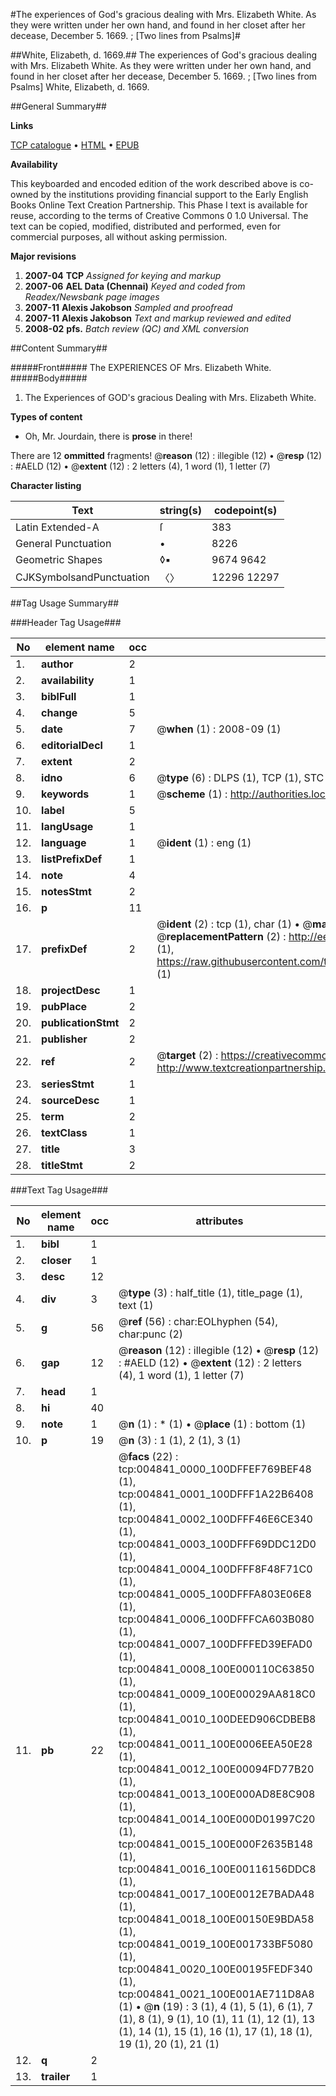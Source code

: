 #The experiences of God's gracious dealing with Mrs. Elizabeth White. As they were written under her own hand, and found in her closet after her decease, December 5. 1669. ; [Two lines from Psalms]#

##White, Elizabeth, d. 1669.##
The experiences of God's gracious dealing with Mrs. Elizabeth White. As they were written under her own hand, and found in her closet after her decease, December 5. 1669. ; [Two lines from Psalms]
White, Elizabeth, d. 1669.

##General Summary##

**Links**

[TCP catalogue](http://www.ota.ox.ac.uk/tcp/)  • 
[HTML](http://tei.it.ox.ac.uk/tcp/Texts-HTML/free/N03/N03930.html)  • 
[EPUB](http://tei.it.ox.ac.uk/tcp/Texts-EPUB/free/N03/N03930.epub)

**Availability**

This keyboarded and encoded edition of the
	       work described above is co-owned by the institutions
	       providing financial support to the Early English Books
	       Online Text Creation Partnership. This Phase I text is
	       available for reuse, according to the terms of Creative
	       Commons 0 1.0 Universal. The text can be copied,
	       modified, distributed and performed, even for
	       commercial purposes, all without asking permission.

**Major revisions**

1. __2007-04__ __TCP__ *Assigned for keying and markup*
1. __2007-06__ __AEL Data (Chennai)__ *Keyed and coded from Readex/Newsbank page images*
1. __2007-11__ __Alexis Jakobson__ *Sampled and proofread*
1. __2007-11__ __Alexis Jakobson__ *Text and markup reviewed and edited*
1. __2008-02__ __pfs.__ *Batch review (QC) and XML conversion*

##Content Summary##

#####Front#####
The EXPERIENCES OF Mrs. Elizabeth White.
#####Body#####

1. The Experiences of GOD's gracious Dealing with Mrs. Elizabeth White.

**Types of content**

  * Oh, Mr. Jourdain, there is **prose** in there!

There are 12 **ommitted** fragments! 
 @__reason__ (12) : illegible (12)  •  @__resp__ (12) : #AELD (12)  •  @__extent__ (12) : 2 letters (4), 1 word (1), 1 letter (7)

**Character listing**


|Text|string(s)|codepoint(s)|
|---|---|---|
|Latin Extended-A|ſ|383|
|General Punctuation|•|8226|
|Geometric Shapes|◊▪|9674 9642|
|CJKSymbolsandPunctuation|〈〉|12296 12297|

##Tag Usage Summary##

###Header Tag Usage###

|No|element name|occ|attributes|
|---|---|---|---|
|1.|__author__|2||
|2.|__availability__|1||
|3.|__biblFull__|1||
|4.|__change__|5||
|5.|__date__|7| @__when__ (1) : 2008-09 (1)|
|6.|__editorialDecl__|1||
|7.|__extent__|2||
|8.|__idno__|6| @__type__ (6) : DLPS (1), TCP (1), STC (1), NOTIS (1), IMAGE-SET (1), EVANS-CITATION (1)|
|9.|__keywords__|1| @__scheme__ (1) : http://authorities.loc.gov/ (1)|
|10.|__label__|5||
|11.|__langUsage__|1||
|12.|__language__|1| @__ident__ (1) : eng (1)|
|13.|__listPrefixDef__|1||
|14.|__note__|4||
|15.|__notesStmt__|2||
|16.|__p__|11||
|17.|__prefixDef__|2| @__ident__ (2) : tcp (1), char (1)  •  @__matchPattern__ (2) : ([0-9\-]+):([0-9IVX]+) (1), (.+) (1)  •  @__replacementPattern__ (2) : http://eebo.chadwyck.com/downloadtiff?vid=$1&page=$2 (1), https://raw.githubusercontent.com/textcreationpartnership/Texts/master/tcpchars.xml#$1 (1)|
|18.|__projectDesc__|1||
|19.|__pubPlace__|2||
|20.|__publicationStmt__|2||
|21.|__publisher__|2||
|22.|__ref__|2| @__target__ (2) : https://creativecommons.org/publicdomain/zero/1.0/ (1), http://www.textcreationpartnership.org/docs/. (1)|
|23.|__seriesStmt__|1||
|24.|__sourceDesc__|1||
|25.|__term__|2||
|26.|__textClass__|1||
|27.|__title__|3||
|28.|__titleStmt__|2||


###Text Tag Usage###

|No|element name|occ|attributes|
|---|---|---|---|
|1.|__bibl__|1||
|2.|__closer__|1||
|3.|__desc__|12||
|4.|__div__|3| @__type__ (3) : half_title (1), title_page (1), text (1)|
|5.|__g__|56| @__ref__ (56) : char:EOLhyphen (54), char:punc (2)|
|6.|__gap__|12| @__reason__ (12) : illegible (12)  •  @__resp__ (12) : #AELD (12)  •  @__extent__ (12) : 2 letters (4), 1 word (1), 1 letter (7)|
|7.|__head__|1||
|8.|__hi__|40||
|9.|__note__|1| @__n__ (1) : * (1)  •  @__place__ (1) : bottom (1)|
|10.|__p__|19| @__n__ (3) : 1 (1), 2 (1), 3 (1)|
|11.|__pb__|22| @__facs__ (22) : tcp:004841_0000_100DFFEF769BEF48 (1), tcp:004841_0001_100DFFF1A22B6408 (1), tcp:004841_0002_100DFFF46E6CE340 (1), tcp:004841_0003_100DFFF69DDC12D0 (1), tcp:004841_0004_100DFFF8F48F71C0 (1), tcp:004841_0005_100DFFFA803E06E8 (1), tcp:004841_0006_100DFFFCA603B080 (1), tcp:004841_0007_100DFFFED39EFAD0 (1), tcp:004841_0008_100E000110C63850 (1), tcp:004841_0009_100E00029AA818C0 (1), tcp:004841_0010_100DEED906CDBEB8 (1), tcp:004841_0011_100E0006EEA50E28 (1), tcp:004841_0012_100E00094FD77B20 (1), tcp:004841_0013_100E000AD8E8C908 (1), tcp:004841_0014_100E000D01997C20 (1), tcp:004841_0015_100E000F2635B148 (1), tcp:004841_0016_100E00116156DDC8 (1), tcp:004841_0017_100E0012E7BADA48 (1), tcp:004841_0018_100E00150E9BDA58 (1), tcp:004841_0019_100E001733BF5080 (1), tcp:004841_0020_100E00195FEDF340 (1), tcp:004841_0021_100E001AE711D8A8 (1)  •  @__n__ (19) : 3 (1), 4 (1), 5 (1), 6 (1), 7 (1), 8 (1), 9 (1), 10 (1), 11 (1), 12 (1), 13 (1), 14 (1), 15 (1), 16 (1), 17 (1), 18 (1), 19 (1), 20 (1), 21 (1)|
|12.|__q__|2||
|13.|__trailer__|1||
